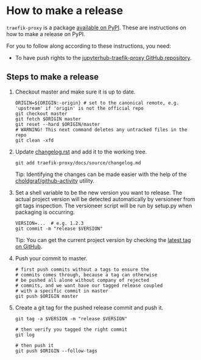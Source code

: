 # How to make a release

`traefik-proxy` is a package [available on
PyPI](https://pypi.org/project/jupyterhub-traefik-proxy/). These are
instructions on how to make a release on PyPI.

For you to follow along according to these instructions, you need:

- To have push rights to the [jupyterhub-traefik-proxy GitHub
  repository](https://github.com/jupyterhub/traefik-proxy).

## Steps to make a release

1. Checkout master and make sure it is up to date.

   ```shell
   ORIGIN=${ORIGIN:-origin} # set to the canonical remote, e.g. 'upstream' if 'origin' is not the official repo
   git checkout master
   git fetch $ORIGIN master
   git reset --hard $ORIGIN/master
   # WARNING! This next command deletes any untracked files in the repo
   git clean -xfd
   ```

1. Update [changelog.rst](docs/source/changelog.md) and add it to
   the working tree.
   
   ```shell
   git add traefik-proxy/docs/source/changelog.md
   ```

   Tip: Identifying the changes can be made easier with the help of the
   [choldgraf/github-activity](https://github.com/choldgraf/github-activity)
   utility.

1. Set a shell variable to be the new version you want to release.
   The actual project version will be detected automatically by versioneer
   from git tags inspection. The versioneer script will be run by setup.py
   when packaging is occurring.
   
   ```shell
   VERSION=...  # e.g. 1.2.3
   git commit -m "release $VERSION"
   ```

   Tip: You can get the current project version by checking the [latest
   tag on GitHub](https://github.com/jupyterhub/traefik-proxy/tags).
   
1. Push your commit to master.

   ```shell
   # first push commits without a tags to ensure the
   # commits comes through, because a tag can otherwise
   # be pushed all alone without company of rejected
   # commits, and we want have our tagged release coupled
   # with a specific commit in master
   git push $ORIGIN master
   ```

1. Create a git tag for the pushed release commit and push it.

   ```shell
   git tag -a $VERSION -m "release $VERSION"

   # then verify you tagged the right commit
   git log

   # then push it
   git push $ORIGIN --follow-tags
   ```

